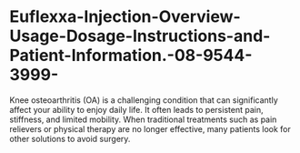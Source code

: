 # Euflexxa-Injection-Overview-Usage-Dosage-Instructions-and-Patient-Information.-08-9544-3999-
Knee osteoarthritis (OA) is a challenging condition that can significantly affect your ability to enjoy daily life. It often leads to persistent pain, stiffness, and limited mobility. When traditional treatments such as pain relievers or physical therapy are no longer effective, many patients look for other solutions to avoid surgery. 
